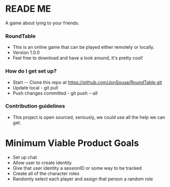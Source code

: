 # READE ME
A game about lying to your friends.

### RoundTable ###

* This is an online game that can be played either remotely or locally.
* Version 1.0.0
* Feel free to download and have a look around, it's pretty cool!

### <i class="icon-folder-open"></i> How do I get set up? ###

* Start -- Clone this repo at https://github.com/JonSousa/RoundTable.git
* Update local - git pull
* <i class="icon-upload"></i> Push changes committed - git push --all

### <i class="icon-pencil"></i> Contribution guidelines ###

* This project is open sourced, seriously, we could use all the help we can get.

Minimum Viable Product Goals
============================

* Set up chat
* Allow user to create identity
* Give that user identity a sessionID or some way to be tracked
* Create all of the character roles
* Randomly select each player and assign that person a random role
